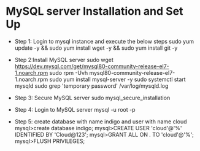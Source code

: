 MySQL server Installation and  Set Up
======================================
* Step 1: Login to mysql instance and execute the below steps
sudo yum update -y && sudo yum install wget -y && sudo yum install git -y

* Step 2:Install MySQL server
sudo wget https://dev.mysql.com/get/mysql80-community-release-el7-1.noarch.rpm
sudo rpm -Uvh mysql80-community-release-el7-1.noarch.rpm
sudo yum install mysql-server -y
sudo systemctl start mysqld
sudo grep 'temporary password' /var/log/mysqld.log

* Step 3: Secure MySQL server 
sudo mysql_secure_installation

* Step 4: Login to MySQL server
mysql -u root -p

* Step 5: create database with name indigo and user with name cloud 
mysql>create database indigo;
mysql>CREATE USER 'cloud'@'%' IDENTIFIED BY 'Cloud@123';
mysql>GRANT ALL ON *.* TO 'cloud'@'%';
mysql>FLUSH PRIVILEGES;
